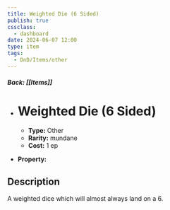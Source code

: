 ```yaml
---
title: Weighted Die (6 Sided)
publish: true
cssclass:
  - dashboard
date: 2024-06-07 12:00
type: item
tags:
  - DnD/Items/other
---
```


##### Back: [[Items]]

- # Weighted Die (6 Sided)

    - **Type:** Other
    - **Rarity:** mundane
    - **Cost:** 1 ep
- **Property:** 



## Description 

A weighted dice which will almost always land on a 6.
